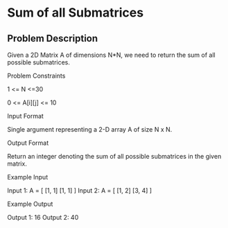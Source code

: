 # Sum of all Submatrices

## Problem Description

Given a 2D Matrix A of dimensions N*N, we need to return the sum of all possible submatrices.



Problem Constraints

1 <= N <=30

0 <= A[i][j] <= 10



Input Format

Single argument representing a 2-D array A of size N x N.



Output Format

Return an integer denoting the sum of all possible submatrices in the given matrix.



Example Input

Input 1:
A = [ [1, 1]
[1, 1] ]
Input 2:
A = [ [1, 2]
[3, 4] ]


Example Output

Output 1:
16
Output 2:
40